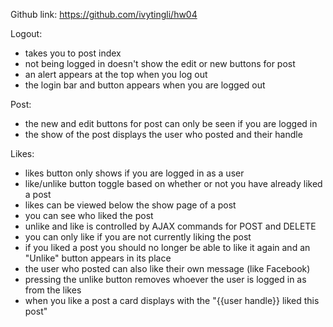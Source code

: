 Github link: https://github.com/ivytingli/hw04

Logout:
- takes you to post index
- not being logged in doesn't show the edit or new buttons for post
- an alert appears at the top when you log out
- the login bar and button appears when you are logged out

Post:
- the new and edit buttons for post can only be seen if you are logged in
- the show of the post displays the user who posted and their handle

Likes:
- likes button only shows if you are logged in as a user
- like/unlike button toggle based on whether or not you have already liked a post
- likes can be viewed below the show page of a post
- you can see who liked the post
- unlike and like is controlled by AJAX commands for POST and DELETE
- you can only like if you are not currently liking the post 
- if you liked a post you should no longer be able to like it again and an "Unlike" button appears in its place
- the user who posted can also like their own message (like Facebook)
- pressing the unlike button removes whoever the user is logged in as from the likes
- when you like a post a card displays with the "{{user handle}} liked this post"
